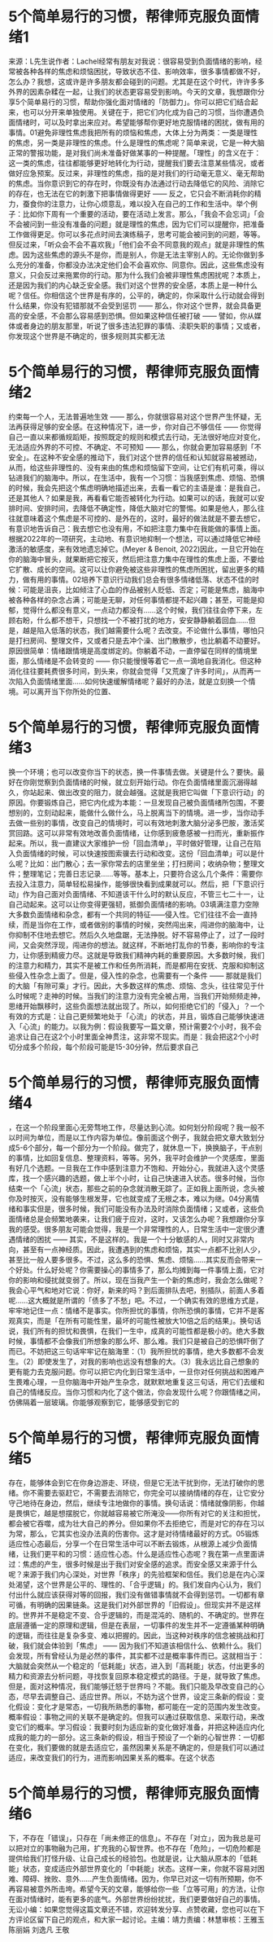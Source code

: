 # 5个简单易行的习惯，帮律师克服负面情绪1

来源：L先生说作者：Lachel经常有朋友对我说：很容易受到负面情绪的影响，经常被各种各样的焦虑和烦恼困扰，导致状态不佳、影响效率，很多事情都做不好，怎么办？我想，这或许是许多朋友都会碰到的问题。尤其是在这个时代，许许多多外界的因素杂糅在一起，让我们的状态更容易受到影响。今天的文章，我想跟你分享5个简单易行的习惯，帮助你强化面对情绪的「防御力」。你可以把它们结合起来，也可以分开来单独使用。关键在于，把它们内化成为自己的习惯，当你遭遇负面情绪时，可以及时拿出来应对。希望能够帮你更好地克服情绪的困扰，做有用的事情。01避免非理性焦虑我把所有的烦恼和焦虑，大体上分为两类：一类是理性的焦虑，另一类是非理性的焦虑。什么是理性的焦虑呢？简单来说，它是一种大脑正常的警报功能，是对我们尚未准备好做某事的一种提醒。「理性」的含义在于：这一类的焦虑，往往都能够更好地转化为行动，提醒我们要去注意某些情况，或者做好应急预案。反过来，非理性的焦虑，指的是对我们的行动毫无意义、毫无帮助的焦虑。当你意识到它的存在时，你既没有办法通过行动去降低它的风险、消除它的存在，也无法在它的刺激下把事情做得更好 —— 反之，它只会不断消耗你的精力，蚕食你的注意力，让你心烦意乱，难以投入在自己的工作和生活中。举个例子：比如你下周有一个重要的活动，要在活动上发言。那么，「我会不会忘词」「会不会被问到一些没有准备的问题」就是理性的焦虑，因为它们可以提醒你，把准备工作做得更足。你可以多花点时间去演练稿子，思考可能会被问到的问题，等等。但反过来，「听众会不会不喜欢我」「他们会不会不同意我的观点」就是非理性的焦虑。因为这些焦虑的源头不是你，而是别人，你是无法主宰别人的。无论你做到多么充分的准备，你都没办法决定他们会不会喜欢你、同意你。因此，这些焦虑没有意义，只会反过来拖累你的行动。那为什么我们会被非理性焦虑困扰呢？本质上，还是因为我们的内心缺乏安全感。我们对这个世界的安全感，本质上是一种什么呢？信任。你相信这个世界是有序的，公平的，确定的，你采取什么行动就会得到什么结果，你没有犯错那就不会受到惩罚 —— 那么，你对这个世界，就会具备更高的安全感，不会那么容易感到恐惧。但如果这种信任被打破 —— 譬如，你从媒体或者身边的朋友那里，听说了很多违法犯罪的事情、渎职失职的事情；又或者，你发现这个世界是不确定的，很多规则其实都无法

# 5个简单易行的习惯，帮律师克服负面情绪2

约束每一个人，无法普遍地生效 —— 那么，你就很容易对这个世界产生怀疑，无法再获得足够的安全感。在这种情况下，进一步，你对自己不够信任 —— 你觉得自己一直以来都循规蹈矩，按照既定的规则和模式去行动，无法很好地应对变化，无法适应外界的不可控、不确定、不可预知 —— 那么，你就会更加容易感到「不安全」。在这种不安全感的推动下，我们对这个世界的信任和认知就容易被撼动，从而，给这些非理性的、没有来由的焦虑和烦恼留下空间，让它们有机可乘，得以钻进我们的脑海中。所以，在生活中，我有一个习惯：当我感到焦虑、烦恼、恐惧的时候，我会先把这个焦虑明确地描述出来，去看一看它的主语是谁：是我自己，还是其他人？如果是我，再看看它能否被转化为行动。如果可以的话，我就可以安排时间、安排时间，去降低不确定性，降低大脑对它的警惕。如果是他人，那么往往就意味着这个焦虑是不可控的、是外在的，这时，最好的做法就是不要去想它，有意识地告诉自己：我去想它也没有用，不如把注意力集中在我能做的事情上面。根据2022年的一项研究，主动地、有意识地抑制一个想法，可以通过降低它神经激活的敏感度，来有效地遗忘掉它。(Meyer & Benoit, 2022)因此，一旦它开始在你的脑海中冒头，就果断把它按灭，然后把注意力集中在理性的焦虑上面，不要给它扩散、成长的空间。这可以让你避免被这些非理性的焦虑所困扰，留出更多的精力，做有用的事情。02培养下意识行动我们总会有很多情绪低落、状态不佳的时候：可能是沮丧，比如倾注了心血的作品被别人贬低、否定；可能是焦虑，脑海中被各种各样的杂念占满；可能是无聊，对任何事情都提不起兴趣；甚至，可能是抑郁，觉得什么都没有意义，一点动力都没有……这个时候，我们往往会停下来，左顾右盼，什么都不想干，只想找一个不被打扰的地方，安安静静躺着回血……但是，越是陷入低落的状态，我们越需要什么呢？去改变。不论做什么事情，哪怕只是打扫房间、整理文件，又或者只是去冲个澡、出门散散步，也比躺着不动要好。原因很简单：情绪跟情境是高度绑定的。你躺着不动，一直停留在同样的情境里面，那么情绪是不会转变的 —— 你只能慢慢等着它一点一滴地自我消化。但这种消化往往要耗费很多时间，到头来，你就会觉得「又荒废了许多时间」，从而再一次陷入负面情绪里面……如何快速缓解情绪呢？最好的办法，就是立刻换一个情境。可以离开当下你所处的位置、

# 5个简单易行的习惯，帮律师克服负面情绪3

换一个环境；也可以改变你当下的状态，换一件事情去做。关键是什么？要快。最好在你刚觉察到负面情绪的时候，就立刻开始行动。你在负面情绪里面沉溺得越久，你站起来、做出改变的阻力，就会越强。这就是我把它叫做「下意识行动」的原因。你要锻炼自己，把它内化成为本能：一旦发现自己被负面情绪所包围，不要想别的，立刻动起来，能做什么做什么，马上脱离当下的情境。进一步，当你动手去做一些别的事情，改变自己的情境时，可以有效地刺激大脑分泌多巴胺，激活奖赏回路。这可以非常有效地改善负面情绪，让你感到疲惫感被一扫而光，重新振作起来。所以，我一直建议大家维护一份「回血清单」，平时做好管理，让自己在陷入负面情绪的时候，可以快速按图索骥去行动和改变。这份「回血清单」可以是什么呢？比如：出门散心；去一家你常去的店里坐坐；打扫房间；收纳杂物；整理文件；整理笔记；完善日志记录……等等。基本上，只要符合这么几个条件：需要你去投入注意力，简单轻松易操作，能够很快看到成果就可以。然后，把「下意识行动」作为自己面对负面情绪、不知道该干什么时的默认反应，不管三七二十一，让自己动起来。这可以让你变得更强韧，抵御负面情绪的影响。03填满注意力空隙大多数负面情绪和杂念，都有一个共同的特征——侵入性。它们往往不会一直持续，而是当你在工作，或者做别的事情的时候，突然闯出来，闯进你的脑海中，让你抑制不住地去想它。然后久久地盘踞，无法挣脱。好不容易停止了，过了一段时间，又会突然浮现，闯进你的想法。就这样，不断地打乱你的节奏，影响你的专注力，让你感到精疲力尽。这就是导致我们精神内耗的重要原因。大多数时候，我们的注意力和精力，其实不是被工作和任务所消耗，而是都用在安抚、克服和抑制这些侵入性杂念上面了。但是，侵入性的杂念，也需要有一个条件 —— 那就是我们的大脑「有隙可乘」才行。因此，大多数这样的焦虑、烦恼、念头，往往常见于什么时候呢？走神的时候。当我们的注意力没有完全被占用，当我们开始频频走神，思绪开始飘移时，这些负面想法就出现了。所以，如何拒绝它们的「侵入」？一个有效的方式是：让自己更频繁地处于「心流」的状态，并且，锻炼自己能够快速进入「心流」的能力。以我为例：假设我要写一篇文章，预计需要2个小时，我不会追求让自己在这2个小时里面全神贯注，这非常不现实。而是：我会把这2个小时切分成多个阶段，每个阶段可能是15-30分钟，然后要求自己

# 5个简单易行的习惯，帮律师克服负面情绪4

，在这一个阶段里面心无旁骛地工作，尽量达到心流。如何划分阶段呢？我一般不以时间为单位，而是以工作内容为单位。像前面这个例子，我就会把文章大致划分成5-6个部分，每一个部分为一个阶段。做完了，就休息一下，换换脑子，干点别的事情，比如回复信息、整理资料，等等。另外，我平时会维护一个灵感库，里面有好几个选题。一旦我在工作中感到注意力不饱和、开始分心，我就进入这个灵感库，找一个感兴趣的选题，做上半个小时，让自己快速进入状态。很多时候，当你结束一个「心流」状态，那些之前的杂念就消散无踪了。正如我上面所说，念头被你及时按灭，没有能够生根发芽，它也就变成了无根之本，难以为继。04分离情绪和事实但是，很多时候，我们可能没有办法及时消除负面情绪；又或者，这些负面情绪总是会频繁地袭来，让我们疲于应对，这时，又该怎么办呢？我想跟你分享我的感受。很多朋友可能会觉得，我是一个非常理性的人，日常生活中一定很少遭遇情绪的困扰 —— 其实，不是这样的。我是一个十分敏感的人，同时又非常内向，甚至有一点神经质。因此，我遭遇到的焦虑和烦恼，其实一点都不比别人少，甚至比一般人要多很多。不过，这么多的恐惧、焦虑、烦恼……其实反而会带来一个好处。什么好处呢？你需要操心的事情多了，那么均摊到每一件事情上面，它对你的影响和侵扰就变弱了。所以，现在当我产生一个新的焦虑时，我会怎么做呢？我会心平气和地对它说：你好，新来的吗？到后面排队去吧，别插队，前面人多着呢……这大概就是所谓的「债多了不愁」吧。不过，一个确实有效的思维方式是，牢牢地记住一点：情绪不是事实。你所担忧的事情，你所恐惧的事情，它并不是客观真实，而是「在所有可能性里，最坏的可能性被放大10倍之后的结果」。换句话说，我们所有的担忧和畏惧，在我们一生中，成真的可能性都是极小的。绝大多数时候，事情都不会像我们所想象的那么坏、那么难。我们只是被自己的恐惧吓倒了而已。不妨把这三句话牢牢记在脑海里：（1）我所担忧的事情，绝大多数都不会发生。（2）即使发生了，对我的影响也远没有想象的大。（3）我永远比自己想象的更有能力去克服问题。你可以把它内化到日常生活中，一旦你对任何挑战和困难产生畏难心理，一旦你脑海中开始产生杂念，就默默地重复这三句话，用它们去缓和自己的情绪反应。当你习惯和内化了这个做法，你会发现什么呢？你跟情绪之间，仿佛隔着一层玻璃。你能够观察到它，能够感受到它的

# 5个简单易行的习惯，帮律师克服负面情绪5

存在，能够体会到它在你身边游走、环绕，但是它无法干扰到你，无法打破你的思绪。你不需要去驱赶它，不需要去消除它，你完全可以接纳情绪的存在，让它安分守己地待在身边，然后，继续专注地做你的事情。换句话说：情绪就像阴影，你越是畏惧它，越是想摆脱它，你就越容易被它所淹没——你所有对它的关注和担忧，都会被它吞噬，成为壮大自己的养分。但如果你不去拒绝它，而是对它的存在习以为常，那么，它其实也没办法真的伤害你。这才是对待情绪最好的方式。05锻炼适应性心态最后，分享一个在日常生活中可以不断去锻炼，从根源上减少负面情绪，让我们更平和的习惯：适应性心态。什么是适应性心态呢？我在第一点里面讲过：焦虑的产生，很多时候是出于我们对安全感的追求。而安全感又来源于什么呢？来源于我们内心深处，对世界「秩序」的先验框架和信任。我们总是在内心深处渴望，这个世界是公平的、理性的、「合乎逻辑」的。我们发自内心认为，我们付出什么就应该获得对等的回报，我们没有做错事情就不会得到惩罚。一切都有章可循，有明确的因果链条。这是我们对外部世界的「旧假设」。但现实并不是这样的。世界并不是稳定不变、合乎逻辑的，而是混沌的、随机的、不确定的。世界在底层遵循一定的原理和逻辑，但是在表层，一切事件的发生并不一定遵循某种明确的逻辑，而往往是复杂多变、难以把握的。因此，当这种对秩序的信念被挑战和打破，我们就会体验到「焦虑」 —— 因为我们不知道该相信什么、依赖什么。我们会发现，所有曾经认为是必然的事件，其实都不过是概率事件而已。这就相当于：大脑就会突然从一个稳定的「低耗能」状态，进入到「高耗能」状态，付出更多的精力和资源去分析问题，寻找恢复回原本稳定模式的路径。于是，就导致了焦虑。但是，面对这种情况，我们能够迁怒于世界吗？不能。我们只能及早改变自己的心态，尽早去调整自己、适应世界。所以，不妨为这个世界，设定三条新的假设：变化假设：变化才是常态，一切我所熟悉的事物，都可能在一定的范围内发生改变。概率假设：事物之间的关联不是确定的。但我可以通过获取信息、采取行动，来改变它们的概率。学习假设：我要时刻为适应新的变化做好准备，并把这种适应内化成我的能力的一部分。这三条新的假设，相当于预设了一个新的心智世界：一切都在变化，我们要做的就是去适应它，虽然因果关系是不确定的，但是我们可以通过适应，来改变我们的行为，进而影响因果关系的概率。在这个状态

# 5个简单易行的习惯，帮律师克服负面情绪6

下，不存在「错误」，只存在「尚未修正的信息」。不存在「对立」，因为我总是可以把对立的事物融为己用，扩充我的心智世界。也不存在「危险」，一切危险都是提供给我们打怪升级、让自己成长的经验包。也就是说，让大脑从原本的「低耗能」状态，变成适应外部世界变化的「中耗能」状态。这样一来，你就不容易对困难、障碍、挫败、意外……产生负面情绪。因为，你早已对这一切有所预期，你不再容易被意外所击垮。希望今天的文章，能够给你一些「立等可用」的方法，让你在面对情绪时，能有更多的底气。外部世界纷纷扰扰，我们更要做好自己的事情。无讼小编：如果您觉得这篇文章还不错，欢迎转发分享、点赞收藏，您也可以在下方评论区留下自己的观点，和大家一起讨论。主编：靖力责编：林慧审核：王雅玉 陈丽娟 刘逸凡 王敬

